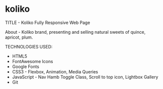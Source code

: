 # koliko

TITLE - Koliko
Fully Responsive Web Page

About - Koliko brand, presenting and selling natural sweets of quince, apricot, plum.

TECHNOLOGIES USED:
- HTML5 
- FontAwesome Icons
- Google Fonts
- CSS3 - Flexbox, Animation, Media Queries
- JavaScript - Nav Hamb Toggle Class, Scroll to top icon, Lightbox Gallery
- Git
